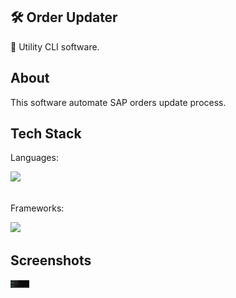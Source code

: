## 🛠️ Order Updater

🤖 Utility CLI software.

## About

This software automate SAP orders update process.

## Tech Stack

Languages:
<div>
    <img width="30px" src="https://cdn.jsdelivr.net/gh/devicons/devicon@latest/icons/python/python-original.svg" />
</div>

<br>

Frameworks:
<div>
    <img width="30px" src="https://cdn.jsdelivr.net/gh/devicons/devicon@latest/icons/pandas/pandas-original.svg" />
</div>

## Screenshots

<div>
    <img width="30px" src="https://raw.githubusercontent.com/augvic/order-updater/refs/heads/main/screenshots/print.png" />
</div>
